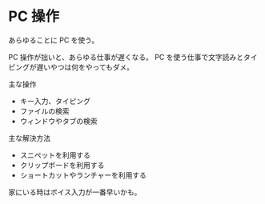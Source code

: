 # PC 操作

あらゆることに PC を使う。

PC 操作が拙いと、あらゆる仕事が遅くなる。
PC を使う仕事で文字読みとタイピングが遅いやつは何をやってもダメ。

主な操作

- キー入力、タイピング
- ファイルの検索
- ウィンドウやタブの検索

主な解決方法

- スニペットを利用する
- クリップボードを利用する
- ショートカットやランチャーを利用する

家にいる時はボイス入力が一番早いかも。
